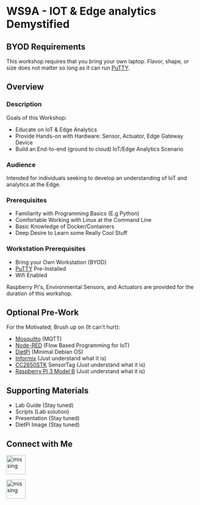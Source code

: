 # WS9A - IOT & Edge analytics Demystified

## BYOD Requirements
This workshop requires that you bring your own laptop. Flavor, shape, or size does not matter so long as it can run [PuTTY](https://www.putty.org/).

## Overview
### Description
Goals of this Workshop:

* Educate on IoT & Edge Analytics
* Provide Hands-on with Hardware: Sensor, Actuator, Edge Gateway Device
* Build an End-to-end (ground to cloud) IoT/Edge Analytics Scenario

### Audience
Intended for individuals seeking to develop an understanding of IoT and analytics at the Edge.
### Prerequisites
* Familiarity with Programming Basics (E.g Python)
* Comfortable Working with Linux at the Command Line
* Basic Knowledge of Docker/Containers
* Deep Desire to Learn some Really Cool Stuff

### Workstation Prerequisites
* Bring your Own Workstation (BYOD)
* [PuTTY](https://www.putty.org/) Pre-Installed
* Wifi Enabled

Raspberry Pi's, Environmental Sensors, and Actuators are provided for the duration of this workshop.

## Optional Pre-Work
For the Motivated; Brush up on (It can't hurt):

* [Mosquitto](http://mosquitto.org) (MQTT)
* [Node-RED](https://nodered.org) (Flow Based Programming for IoT)
* [DietPi](http://dietpi.com) (Minimal Debian OS)
* [Informix](https://www.ibm.com/support/knowledgecenter/SSGU8G_12.1.0/com.ibm.welcome.doc/welcome.htm) (Just understand what it is)
* [CC2650STK](http://processors.wiki.ti.com/index.php/CC2650_SensorTag_User's_Guide) SensorTag (Just understand what it is)
* [Raspberry PI 3 Model B](https://www.raspberrypi.org/products/raspberry-pi-3-model-b/) (Just understand what it is)

## Supporting Materials
* Lab Guide (Stay tuned)
* Scripts (Lab solution)
* Presentation (Stay tuned)
* DietPi Image (Stay tuned)

## Connect with Me
[<img src="https://upload.wikimedia.org/wikipedia/fr/thumb/c/c8/Twitter_Bird.svg/1259px-Twitter_Bird.svg.png" width="50" alt="missing" >](https://twitter.com/froliol)

[<img src="http://www.svemarknad.se/wp-content/uploads/2015/05/linkedin.jpg" width="50" alt="missing" >](https://www.linkedin.com/in/froliol/)
